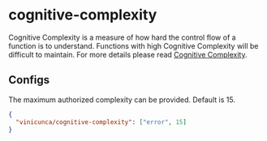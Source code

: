 # cognitive-complexity

Cognitive Complexity is a measure of how hard the control flow of a function is to understand. Functions with high Cognitive Complexity will be difficult to maintain. For more details please read [Cognitive Complexity](http://redirect.sonarsource.com/doc/cognitive-complexity.html).

## Configs

The maximum authorized complexity can be provided. Default is 15.

```json
{
  "vinicunca/cognitive-complexity": ["error", 15]
}
```
